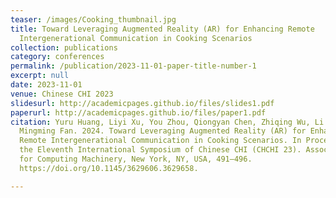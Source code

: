 ```yaml
---
teaser: /images/Cooking_thumbnail.jpg
title: Toward Leveraging Augmented Reality (AR) for Enhancing Remote
  Intergenerational Communication in Cooking Scenarios
collection: publications
category: conferences
permalink: /publication/2023-11-01-paper-title-number-1
excerpt: null
date: 2023-11-01
venue: Chinese CHI 2023
slidesurl: http://academicpages.github.io/files/slides1.pdf
paperurl: http://academicpages.github.io/files/paper1.pdf
citation: Yuru Huang, Liyi Xu, You Zhou, Qiongyan Chen, Zhiqing Wu, Li Feng, and
  Mingming Fan. 2024. Toward Leveraging Augmented Reality (AR) for Enhancing
  Remote Intergenerational Communication in Cooking Scenarios. In Proceedings of
  the Eleventh International Symposium of Chinese CHI (CHCHI 23). Association
  for Computing Machinery, New York, NY, USA, 491–496.
  https://doi.org/10.1145/3629606.3629658.

---
```

